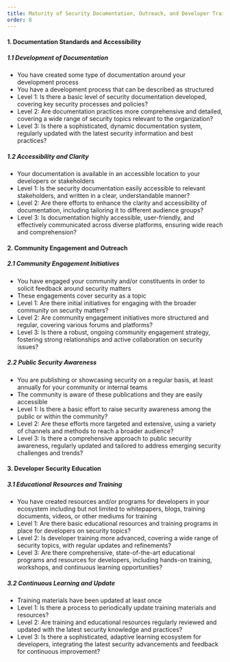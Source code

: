 ```yaml
---
title: Maturity of Security Documentation, Outreach, and Developer Training
order: 8
---
```


#### 1. Documentation Standards and Accessibility

##### 1.1 Development of Documentation

- You have created some type of documentation around your development process
- You have a development process that can be described as structured
- Level 1: Is there a basic level of security documentation developed, covering key security processes and policies?
- Level 2: Are documentation practices more comprehensive and detailed, covering a wide range of security topics relevant to the organization?
- Level 3: Is there a sophisticated, dynamic documentation system, regularly updated with the latest security information and best practices?

##### 1.2 Accessibility and Clarity

- Your documentation is available in an accessible location to your developers or stakeholders
- Level 1: Is the security documentation easily accessible to relevant stakeholders, and written in a clear, understandable manner?
- Level 2: Are there efforts to enhance the clarity and accessibility of documentation, including tailoring it to different audience groups?
- Level 3: Is documentation highly accessible, user-friendly, and effectively communicated across diverse platforms, ensuring wide reach and comprehension?

#### 2. Community Engagement and Outreach

##### 2.1 Community Engagement Initiatives

- You have engaged your community and/or constituents in order to solicit feedback around security matters
- These engagements cover security as a topic
- Level 1: Are there initial initiatives for engaging with the broader community on security matters?
- Level 2: Are community engagement initiatives more structured and regular, covering various forums and platforms?
- Level 3: Is there a robust, ongoing community engagement strategy, fostering strong relationships and active collaboration on security issues?

##### 2.2 Public Security Awareness

- You are publishing or showcasing security on a regular basis, at least annually for your community or internal teams
- The community is aware of these publications and they are easily accessible
- Level 1: Is there a basic effort to raise security awareness among the public or within the community?
- Level 2: Are these efforts more targeted and extensive, using a variety of channels and methods to reach a broader audience?
- Level 3: Is there a comprehensive approach to public security awareness, regularly updated and tailored to address emerging security challenges and trends?

#### 3. Developer Security Education

##### 3.1 Educational Resources and Training

- You have created resources and/or programs for developers in your ecosystem including but not limited to whitepapers, blogs, training documents, videos, or other mediums for training
- Level 1: Are there basic educational resources and training programs in place for developers on security topics?
- Level 2: Is developer training more advanced, covering a wide range of security topics, with regular updates and refinements?
- Level 3: Are there comprehensive, state-of-the-art educational programs and resources for developers, including hands-on training, workshops, and continuous learning opportunities?

##### 3.2 Continuous Learning and Update

- Training materials have been updated at least once
- Level 1: Is there a process to periodically update training materials and resources?
- Level 2: Are training and educational resources regularly reviewed and updated with the latest security knowledge and practices?
- Level 3: Is there a sophisticated, adaptive learning ecosystem for developers, integrating the latest security advancements and feedback for continuous improvement?
